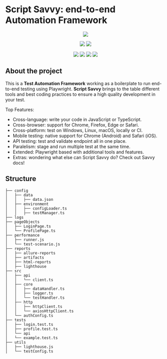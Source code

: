 # Script Savvy: end-to-end Automation Framework

<p align="center">
  <img src="https://i.imgur.com/RiXtg0G.png"/>
</p>
<p align="center">
  <img src="https://www.vectorlogo.zone/logos/nodejs/nodejs-icon.svg"/>
  <img src="https://www.vectorlogo.zone/logos/typescriptlang/typescriptlang-icon.svg"/>
</p>
<p align="center">
  <img src="https://www.vectorlogo.zone/logos/google_chrome/google_chrome-icon.svg"/>
  <img src="https://www.vectorlogo.zone/logos/firefox/firefox-icon.svg"/>
  <img src="https://www.vectorlogo.zone/logos/microsoft_edge/microsoft_edge-icon.svg"/>
  <img src="https://www.vectorlogo.zone/logos/apple_safari/apple_safari-icon.svg"/>
</p>

## About the project

This is a **Test Automation Framework** working as a boilerplate to run end-to-end testing using Playwright. **Script Savvy** brings to the table different tools and best coding practices to ensure a high quality development in your test. 

Top Features:

- Cross-language: write your code in JavaScript or TypeScript.
- Cross-browser: support for Chrome, Firefox, Edge or Safari.
- Cross-platform: test on Windows, Linux, macOS, locally or CI.
- Mobile testing: native support for Chrome (Android) and Safari (iOS).
- API testing: test and validate endpoint all in one place.
- Paralelism: stage and run multiple test at the same time.
- Extended: Playwright based with additional tools and features.
- Extras: wondering what else can Script Savvy do? Check out Savvy docs!

## Structure

```
├── config
│   ├── data
│   │   ├── data.json
│   ├── environment
│   │   ├── configLoader.ts
│   │   ├── testManager.ts
├── logs
├── pageObjects
│   ├── LoginPage.ts
│   └── ProfilePage.ts
├── performance
│   ├── runner.js
│   └── test-scenario.js
├── reports
│   ├── allure-reports
│   ├── artifacts
│   ├── html-reports
│   ├── lighthouse
├── src
│   ├── api
│   │   └── client.ts
│   ├── core
│   │   ├── dataHandler.ts
│   │   ├── logger.ts
│   │   └── testHandler.ts
│   ├── http
│   │   ├── httpClient.ts
│   │   └── axiosHttpClient.ts
│   └── authConfig.ts
├── tests
│   ├── login.test.ts
│   ├── profile.test.ts
│   └── api
│   └── example.test.ts
├── utils
│   ├── lighthouse.js
│   └── testConfig.ts

```